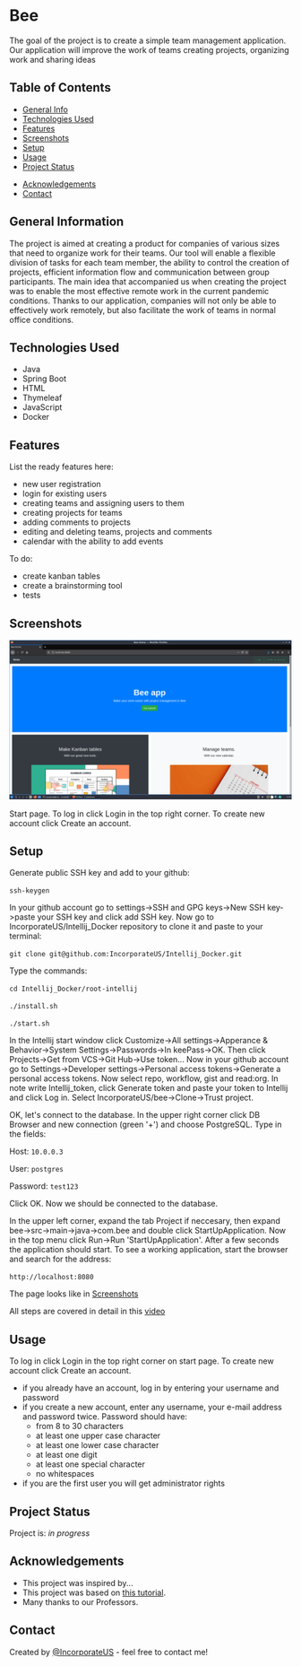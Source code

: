 # Bee
The goal of the project is to create a simple team management application. Our application will improve the work of teams creating projects, organizing work and sharing ideas

## Table of Contents
* [General Info](#general-information)
* [Technologies Used](#technologies-used)
* [Features](#features)
* [Screenshots](#screenshots)
* [Setup](#setup)
* [Usage](#usage)
* [Project Status](#project-status)
<!--* [Room for Improvement](#room-for-improvement)-->
* [Acknowledgements](#acknowledgements)
* [Contact](#contact)
<!-- * [License](#license) -->


## General Information
The project is aimed at creating a product for companies of various sizes that need to organize work for their teams. Our tool will enable a flexible division of tasks for each team member, the ability to control the creation of projects, efficient information flow and communication between group participants. The main idea that accompanied us when creating the project was to enable the most effective remote work in the current pandemic conditions. Thanks to our application, companies will not only be able to effectively work remotely, but also facilitate the work of teams in normal office conditions.
<!-- You don't have to answer all the questions - just the ones relevant to your project. -->


## Technologies Used
- Java
- Spring Boot
- HTML
- Thymeleaf
- JavaScript
- Docker


## Features
List the ready features here:
- new user registration
- login for existing users
- creating teams and assigning users to them
- creating projects for teams
- adding comments to projects
- editing and deleting teams, projects and comments
- calendar with the ability to add events

To do:
- create kanban tables
- create a brainstorming tool
- tests


## Screenshots
![Start page](./img/welcome.png)

Start page. To log in click Login in the top right corner. To create new account click Create an account.
<!-- If you have screenshots you'd like to share, include them here. -->


## Setup
<!-- To run our program, clone this repository to your Linux system. Then write a commands -->
Generate public SSH key and add to your github:

`ssh-keygen`

In your github account go to settings->SSH and GPG keys->New SSH key->paste your SSH key and click add SSH key.
Now go to IncorporateUS/Intellij_Docker repository to clone it and paste to your terminal:

`git clone git@github.com:IncorporateUS/Intellij_Docker.git`

Type the commands:

`cd Intellij_Docker/root-intellij`

`./install.sh`

`./start.sh`

In the Intellij start window click Customize->All settings->Apperance & Behavior->System Settings->Passwords->In keePass->OK.
Then click Projects->Get from VCS->Git Hub->Use token... Now in your github account go to Settings->Developer settings->Personal access tokens->Generate a personal access tokens.
Now select repo, workflow, gist and read:org. In note write Intellij_token, click Generate token and paste your token to Intellij and click Log in.
Select IncorporateUS/bee->Clone->Trust project.

OK, let's connect to the database. In the upper right corner click DB Browser and new connection (green '+') and choose PostgreSQL. Type in the fields:

Host: `10.0.0.3`

User: `postgres`

Password: `test123`

Click OK. Now we should be connected to the database.

In the upper left corner, expand the tab Project if neccesary, then expand bee->src->main->java->com.bee and double click StartUpApplication. Now in the top menu click Run->Run 'StartUpApplication'. After a few seconds the application should start.
To see a working application, start the browser and search for the address:

`http://localhost:8080`

The page looks like in [Screenshots](#screenshots)

All steps are covered in detail in this [video](./img/was.mp4)


## Usage
To log in click Login in the top right corner on start page. To create new account click Create an account.
- if you already have an account, log in by entering your username and password
- if you create a new account, enter any username, your e-mail address and password twice. Password should have:
  - from 8 to 30 characters
  - at least one upper case character
  - at least one lower case character
  - at least one digit
  - at least one special character
  - no whitespaces
- if you are the first user you will get administrator rights
<!--How does one go about using it?--!>
<!--Provide various use cases and code examples here.-->

<!--`write-your-code-here`-->


## Project Status
Project is: _in progress_


<!-- ## Room for Improvement-->
<!--Include areas you believe need improvement / could be improved. Also add TODOs for future development.-->

<!--Room for improvement:--!>
<!--- Improvement to be done 1-->
<!--- Improvement to be done 2-->

<!--To do:-->
<!--- Feature to be added 1-->
<!--- Feature to be added 2-->


## Acknowledgements
- This project was inspired by...
- This project was based on [this tutorial](https://spring.io/guides).
- Many thanks to our Professors.


## Contact
Created by [@IncorporateUS](https://www.incorpoateus.pl/) - feel free to contact me!
